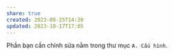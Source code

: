 ```yaml
---
share: true
created: 2023-08-25T14:20
updated: 2023-10-17T17:05
---
```

Phần bạn cần chỉnh sửa nằm trong thư mục `A. Cấu hình`.
